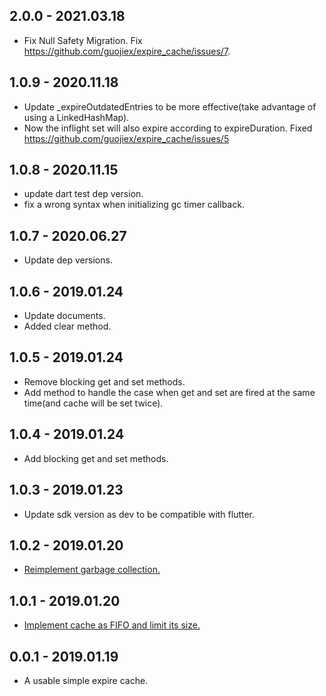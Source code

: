 ## 2.0.0 - 2021.03.18

* Fix Null Safety Migration. Fix https://github.com/guojiex/expire_cache/issues/7.

## 1.0.9 - 2020.11.18

* Update _expireOutdatedEntries to be more effective(take advantage of using a LinkedHashMap).
* Now the inflight set will also expire according to expireDuration. Fixed https://github.com/guojiex/expire_cache/issues/5

## 1.0.8 - 2020.11.15

* update dart test dep version.
* fix a wrong syntax when initializing gc timer callback.

## 1.0.7 - 2020.06.27

* Update dep versions.

## 1.0.6 - 2019.01.24

* Update documents.
* Added clear method.

## 1.0.5 - 2019.01.24

* Remove blocking get and set methods.
* Add method to handle the case when get and set are fired at the same time(and cache will be set twice).

## 1.0.4 - 2019.01.24

* Add blocking get and set methods.

## 1.0.3 - 2019.01.23

* Update sdk version as dev to be compatible with flutter.


## 1.0.2 - 2019.01.20

* [Reimplement garbage collection.](https://github.com/guojiex/expire_cache/issues/2)

## 1.0.1 - 2019.01.20

* [Implement cache as FIFO and limit its size.](https://github.com/guojiex/expire_cache/issues/1)

## 0.0.1 - 2019.01.19

* A usable simple expire cache.
